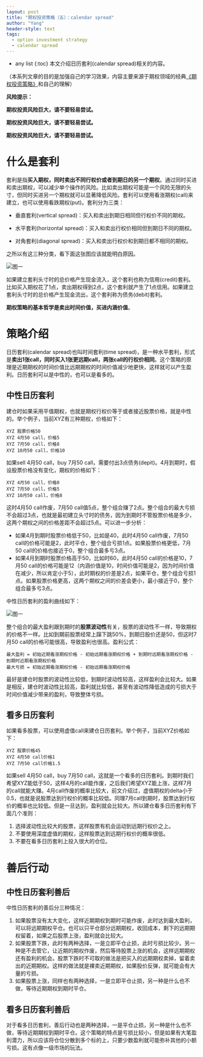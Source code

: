 ```yaml
---
layout: post
title: "期权投资策略（五）：calendar spread"
author: "Yang"
header-style: text
tags:
  - option investment strategy
  - calendar spread
---
```


- any list
{:toc}
本文介绍日历套利(calendar spread)相关的内容。

（本系列文章的目的是加强自己的学习效果，内容主要来源于期权领域的经典[《期权投资策略》](https://book.douban.com/subject/26345971/)和自己的理解）



**风险提示：**

**期权投资风险巨大，请不要轻易尝试。**

**期权投资风险巨大，请不要轻易尝试。**

**期权投资风险巨大，请不要轻易尝试。**



# 什么是套利

套利是指**买入期权，同时卖出不同行权价或者到期日的另一个期权**。通过同时买进和卖出期权，可以减少单个操作的风险。比如卖出期权可能是一个风险无限的头寸，但同时买进另一个期权就可以显著降低风险。套利可以使用看涨期权(call)来建立，也可以使用看跌期权(put)。套利分为三类：

- 垂直套利(vertical spread)：买入和卖出到期日相同但行权价不同的期权。

- 水平套利(horizontal spread)：买入和卖出行权价相同但到期日不同的期权。

- 对角套利(diagonal spread)：买入和卖出行权价和到期日都不相同的期权。

之所以有这三种分类，看下面这张图应该就能明白原因。

![图一](/img/in-post/2021-02-26-option-strategy-calendar-spread/post-calendar-spread1.png)

如果建立套利头寸时的总价格产生现金流入，这个套利也称为信用(credit)套利。比如买入期权花了1点，卖出期权得到2点，这个套利就产生了1点信用。如果建立套利头寸时的总价格产生现金流出，这个套利称为债务(debit)套利。

**期权策略的基本哲学是卖出时间价值，买进内涵价值**。



# 策略介绍

日历套利(calendar spread)也叫时间套利(time spread)，是一种水平套利，形式是**卖出1张call，同时买入1张更远期call，两张call的行权价相同**。这个策略的原理是近期期权的时间价值比远期期权的时间价值减少地更快，这样就可以产生盈利。日历套利可以是中性的，也可以是看多的。

## 中性日历套利

建仓时如果采用平值期权，也就是期权行权价等于或者接近股票价格，就是中性的。举个例子，当前XYZ有三种期权，价格如下：

```
XYZ 股票价格50
XYZ 4月50 call，价格5
XYZ 7月50 call，价格8
XYZ 10月50 call，价格10
```

如果sell 4月50 call，buy 7月50 call，需要付出3点债务(depit)。4月到期时，假设股票价格没有变化，期权的价格如下：

```
XYZ 4月50 call，价格0
XYZ 7月50 call，价格5
XYZ 10月50 call，价格8
```

这时4月50 call作废，7月50 call值5点，整个组合赚了2点。整个组合的最大亏损不会超过3点，也就是最初建立头寸时的债务，因为到期时不管股票价格是多少，这两个期权之间的价格差距不会超过5点。可以进一步分析：

- 如果4月到期时股票价格低于50，比如是40，此时4月50 call作废，7月50 call的价格可能是2，此时平仓，整个组合亏损1点。如果股票价格更低，7月50 call的价格也接近于0，整个组合最多亏3点。
- 如果4月到期时股票价格高于50，比如时60，此时4月50 call的价格是10，7月50 call的价格可能是12（内涵价值是10，时间价值可能是2，因为时间价值在减少，所以肯定小于5），此时期权的价差是2点，如果平仓，整个组合亏损1点。如果股票价格更高，这两个期权之间的价差会更小，最小接近于0，整个组合最多亏3点。

中性日历套利的盈利曲线如下：

![图一](/img/in-post/2021-02-26-option-strategy-calendar-spread/post-calendar-spread2.png)

整个组合的最大盈利跟到期时的**股票波动性**有关，股票的波动性不一样，导致期权的价格不一样。比如到期前股票经常上蹿下跳50%，到期日股价还是50，但这时7月50 call的价格可能很高，导致盈利也很高。盈利公式：

```
最大盈利 = 初始近期看涨期权价格 - 初始远期看涨期权价格 + 到期时远期看涨期权价格 - 到期时近期看涨期权价格
最大亏损 = 初始近期看涨期权价格 - 初始远期看涨期权价格
```

最好是建仓时股票的波动性比较低，到期时波动性较高，这样盈利会比较大。如果是相反，建仓时波动性比较高，盈利就比较低，甚至有波动性降低造成的亏损大于时间价值减少带来的盈利，导致整体亏损。

## 看多日历套利

如果看多股票，可以使用虚值call来建仓日历套利。举个例子，当前XYZ价格如下：

```
XYZ 股票价格45
XYZ 4月50 call价格1
XYZ 7月50 call价格1.5
```

如果sell 4月50 call，buy 7月50 call，这就是一个看多的日历套利。到期时我们希望XYZ能低于50，这样4月的call能作废，之后我们希望XYZ能上涨，这样7月的call就能大赚。4月call作废的概率比较大，前文介绍过，虚值期权的delta小于0.5，也就是说股票达到行权价的概率比较低。同理7月call到期时，股票达到行权价的概率也比较低。但是一旦达到，盈利就会比较大。所以建仓看多日历套利有下面几个准则：

1. 选择波动性比较大的股票，这样股票有机会运动到远期行权价之上。
2. 不要使用深度虚值的期权，这样股票达到远期行权价的概率很低。
3. 不要在看多日历套利上投入很大的仓位。



# 善后行动

## 中性日历套利善后

中性日历套利的善后分三种情况：

1. 如果股票没有太大变化，这样近期期权到期时可能作废，此时达到最大盈利，可以将远期期权平仓。也可以只平仓部分远期期权，收回成本，剩下的远期期权留着，如果之后股票上涨，盈利就会比较大。
2. 如果股票下跌，此时有两种选择，一是立即平仓止损，此时亏损比较少。另一种是不去管它，让近期的期权作废，然后等待股票上涨的机会，这样远期期权还有盈利的机会。股票下跌时不可取的做法是把买入的远期期权卖掉，留着卖出的近期期权。这样的做法就是裸卖近期期权，如果股价反弹，就可能会有大量的亏损。
3. 如果股票上涨，同样也有两种选择，一是立即平仓止损，另一种是什么也不做，等待近期期权到期时平仓。

## 看多日历套利善后

对于看多日历套利，善后行动也是两种选择，一是平仓止损，另一种是什么也不做，等待近期期权到期时平仓。这个策略的特点是亏损比较小，但是如果有大笔盈利潜力，所以应该将仓位分散到多个标的上，只要少数盈利就可能弥补其他的小额亏损。这有点像一级市场的玩法。